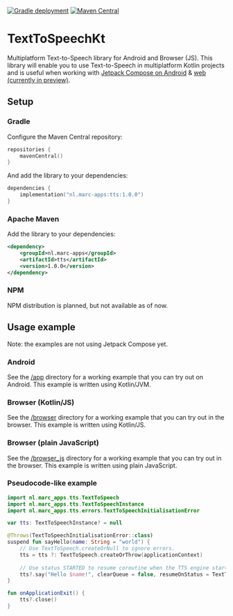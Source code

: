 [![Gradle deployment](https://github.com/Marc-JB/TextToSpeechKt/actions/workflows/deployment.yml/badge.svg)](https://github.com/Marc-JB/TextToSpeechKt/actions) 
[![Maven Central](https://img.shields.io/maven-central/v/nl.marc-apps/tts.svg?label=Maven%20Central)](https://search.maven.org/search?q=g:%22nl.marc-apps%22%20AND%20a:%22tts%22)
# TextToSpeechKt
Multiplatform Text-to-Speech library for Android and Browser (JS).
This library will enable you to use Text-to-Speech in multiplatform Kotlin projects and is useful when working with [Jetpack Compose on Android](https://developer.android.com/jetpack/compose) & [web (currently in preview)](https://compose-web.ui.pages.jetbrains.team/).

## Setup
### Gradle
Configure the Maven Central repository:  
```Kotlin
repositories {
    mavenCentral()
}
```

And add the library to your dependencies:  
```Kotlin
dependencies {
    implementation("nl.marc-apps:tts:1.0.0")
}
```  

### Apache Maven
Add the library to your dependencies:
```XML
<dependency>
    <groupId>nl.marc-apps</groupId>
    <artifactId>tts</artifactId>
    <version>1.0.0</version>
</dependency>
```

### NPM
NPM distribution is planned, but not available as of now.

## Usage example
Note: the examples are not using Jetpack Compose yet. 

### Android
See the [/app](/app) directory for a working example that you can try out on Android. 
This example is written using Kotlin/JVM.

### Browser (Kotlin/JS)
See the [/browser](/browser) directory for a working example that you can try out in the browser. 
This example is written using Kotlin/JS.

### Browser (plain JavaScript)
See the [/browser_js](/browser_js) directory for a working example that you can try out in the browser.
This example is written using plain JavaScript.

### Pseudocode-like example
```Kotlin
import nl.marc_apps.tts.TextToSpeech
import nl.marc_apps.tts.TextToSpeechInstance
import nl.marc_apps.tts.errors.TextToSpeechInitialisationError

var tts: TextToSpeechInstance? = null

@Throws(TextToSpeechInitialisationError::class)
suspend fun sayHello(name: String = "world") {
    // Use TextToSpeech.createOrNull to ignore errors.
    tts = tts ?: TextToSpeech.createOrThrow(applicationContext)
    
    // Use status STARTED to resume coroutine when the TTS engine starts speaking. The status of FINISHED will wait until the TTS engine has finished speaking.
    tts?.say("Hello $name!", clearQueue = false, resumeOnStatus = TextToSpeechInstance.Status.FINISHED)
}

fun onApplicationExit() {
    tts?.close()
}
```
